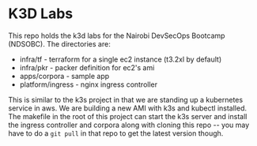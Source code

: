 # K3D Labs

This repo holds the k3d labs for the Nairobi DevSecOps Bootcamp (NDSOBC). The directories are:

* infra/tf - terraform for a single ec2 instance (t3.2xl by default)
* infra/pkr - packer definition for ec2's ami
* apps/corpora - sample app
* platform/ingress - nginx ingress controller

This is similar to the k3s project in that we are standing up a kubernetes service in aws. We are building a new AMI with k3s and kubectl installed. The makefile in the root of this project can start the k3s server and install the ingress controller and corpora along with cloning this repo -- you may have to do a `git pull` in that repo to get the latest version though.
